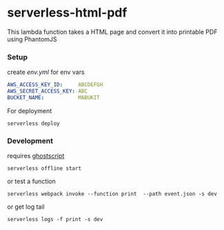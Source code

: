 serverless-html-pdf
===================

This lambda function takes a HTML page and convert it into printable PDF using PhantomJS

### Setup

create *env.yml* for env vars
``` yaml
AWS_ACCESS_KEY_ID:     ABCDEFGH
AWS_SECRET_ACCESS_KEY: ABC
BUCKET_NAME:           MABUKIT
```

For deployment
```
serverless deploy
```

### Development
requires [ghostscript](https://www.ghostscript.com/)

```
serverless offline start
```
or test a function
```
serverless webpack invoke --function print  --path event.json -s dev
```
or get log tail
```
serverless logs -f print -s dev
```
